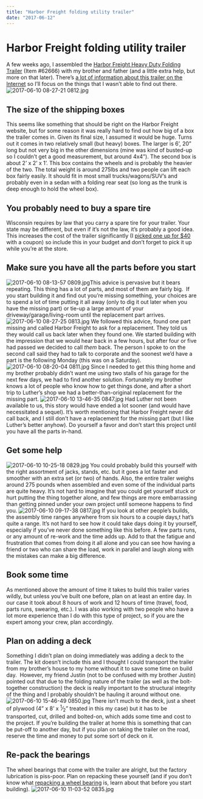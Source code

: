 ```yaml
---
title: "Harbor Freight folding utility trailer"
date: "2017-06-12"
---
```


<div class="content">
<h1 id="harbor-freight-folding-utility-trailer">Harbor Freight folding utility trailer</h1>
<p>A few weeks ago, I assembled the <a href="https://www.harborfreight.com/1195-lb-capacity-48-in-x-96-in-heavy-duty-folding-trailer-62648.html" target="_blank">Harbor Freight Heavy Duty Folding Trailer</a> (Item #62666) with my brother and father (and a little extra help, but more on that later). There’s <a href="https://www.youtube.com/results?search_query=harbor+freight+folding+trailer" target="_blank">a lot of information about this trailer on the Internet</a> so I’ll focus on the things that I wasn’t able to find out there. <img alt="2017-06-10 08-27-21 0812.jpg" src="/wp/2017/06/2017-06-10-08-27-21-0812.jpg"/></p>
<h2 id="the-size-of-the-shipping-boxes">The size of the shipping boxes</h2>
<p>This seems like something that should be right on the Harbor Freight website, but for some reason it was really hard to find out how big of a box the trailer comes in. Given its final size, I assumed it would be huge. Turns out it comes in two relatively small (but heavy) boxes. The larger is 6’, 20” long but not very big in the other dimensions (mine was kind of busted-up so I couldn’t get a good measurement, but around 4x4”). The second box is about 2’ x 2’ x 1’. This box contains the wheels and is probably the heavier of the two. The total weight is around 275lbs and two people can lift each box fairly easily. It should fit in most small trucks/wagons/SUV’s and probably even in a sedan with a folding rear seat (so long as the trunk is deep enough to hold the wheel box).  </p>
<h2 id="you-probably-need-to-buy-a-spare-tire">You probably need to buy a spare tire</h2>
<p>Wisconsin requires by law that you carry a spare tire for your trailer. Your state may be different, but even if it’s not the law, it’s probably a good idea. This increases the cost of the trailer significantly (I <a href="https://www.harborfreight.com/12-inch-spare-tire-and-rim-44144.html" target="_blank">picked one up for $40</a> with a coupon) so include this in your budget and don’t forget to pick it up while you’re at the store.  </p>
<h2 id="make-sure-you-have-all-the-parts-before-you-start">Make sure you have all the parts before you start</h2>
<p><img alt="2017-06-10 08-13-57 0809.jpg" src="/wp/2017/06/2017-06-10-08-13-57-0809.jpg"/>This advice is pervasive but it bears repeating. This thing has a lot of parts, and most of them are fairly big.  If you start building it and find out you’re missing something, your choices are to spend a lot of time putting it all away (only to dig it out later when you have the missing part) or tie-up a large amount of your driveway/garage/living-room until the replacement part arrives. <img alt="2017-06-10 08-27-25 0813.jpg" src="/wp/2017/06/2017-06-10-08-27-25-0813.jpg"/> We followed this advice, found one part missing and called Harbor Freight to ask for a replacement. They told us they would call us back later when they found one. We started building with the impression that we would hear back in a few hours, but after four or five had passed we decided to call <em>them</em> back. The person I spoke to on the second call said they had to talk to corporate and the soonest we’d have a part is the following Monday (this was on a Saturday). <img alt="2017-06-10 08-20-04 0811.jpg" src="/wp/2017/06/2017-06-10-08-20-04-0811.jpg"/> Since I needed to get this thing home and my brother probably didn’t want me using two stalls of his garage for the next few days, we had to find another solution. Fortunately my brother knows a lot of people who know how to get things done, and after a short trip to Luther’s shop we had a better-than-original replacement for the missing part. <img alt="2017-06-10 13-46-35 0847.jpg" src="/wp/2017/06/2017-06-10-13-46-35-0847.jpg"/> Had Luther not been available to us, this story would have ended a lot sooner (and would have necessitated a sequel). It’s worth mentioning that Harbor Freight never did call back, and I still don’t have a replacement for the missing part (but I like Luther’s better anyhow). Do yourself a favor and don’t start this project until you have all the parts in-hand.  </p>
<h2 id="get-some-help">Get some help</h2>
<p><img alt="2017-06-10 10-25-18 0829.jpg" src="/wp/2017/06/2017-06-10-10-25-18-0829.jpg?w=3264"/> You could probably build this yourself with the right assortment of jacks, stands, etc. but it goes a lot faster and smoother with an extra set (or two) of hands. Also, the entire trailer weighs around 275 pounds when assembled and even some of the individual parts are quite heavy. It’s not hard to imagine that you could get yourself stuck or hurt putting the thing together alone, and few things are more embarrassing than getting pinned under your own project until someone happens to find you. <img alt="2017-06-10 09-17-38 0817.jpg" src="/wp/2017/06/2017-06-10-09-17-38-0817.jpg"/> If you look at other people’s builds, the assembly time ranges anywhere from six hours to a couple days,t hat’s quite a range. It’s not hard to see how it could take days doing it by yourself, especially if you’ve never done something like this before. A few parts runs, or any amount of re-work and the time adds up. Add to that the fatigue and frustration that comes from doing it all alone and you can see how having a friend or two who can share the load, work in parallel and laugh along with the mistakes can make a big difference.  </p>
<h2 id="book-some-time">Book some time</h2>
<p>As mentioned above the amount of time it takes to build this trailer varies wildly, but unless you’ve built one before, plan on at least an entire day. In our case it took about 8 hours of work and 12 hours of time (travel, food, parts runs, swearing, etc.). I was also working with two people who have a lot more experience than I do with this type of project, so if you are the expert among your crew, plan accordingly.  </p>
<h2 id="plan-on-adding-a-deck">Plan on adding a deck</h2>
<p>Something I didn’t plan on doing immediately was adding a deck to the trailer. The kit doesn’t include this and I thought I could transport the trailer from my brother’s house to my home without it to save some time on build day.  However, my friend Justin (not to be confused with my brother Justin) pointed out that due to the folding nature of the trailer (as well as the bolt-together construction) the deck is really important to the structural integrity of the thing and I probably shouldn’t be hauling it around without one. <img alt="2017-06-10 15-46-49 0850.jpg" src="/wp/2017/06/2017-06-10-15-46-49-0850.jpg"/> There isn’t much to the deck, just a sheet of plywood (4” x 8’ x <sup>1</sup>⁄<sub>2</sub>” treated in this my case) but it has to be transported, cut, drilled and bolted-on, which adds some time and cost to the project. If you’re building the trailer at home this is something that can be put-off to another day, but if you plan on taking the trailer on the road, reserve the time and money to put some sort of deck on it.  </p>
<h2 id="re-pack-the-bearings">Re-pack the bearings</h2>
<p>The wheel bearings that come with the trailer are alright, but the factory lubrication is piss-poor. Plan on repacking these yourself (and if you don’t know what <a href="https://www.youtube.com/results?search_query=pack+wheel+bearings+by+hand" target="_blank">repacking a wheel bearing</a> is, learn about that before you start building). <img alt="2017-06-10 11-03-52 0835.jpg" src="/wp/2017/06/2017-06-10-11-03-52-0835.jpg"/></p>
</div>
